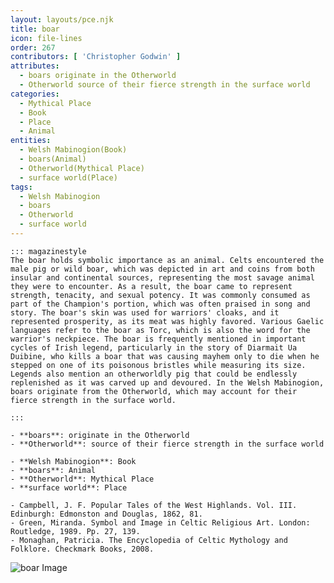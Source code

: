 ```yaml
---
layout: layouts/pce.njk
title: boar
icon: file-lines
order: 267
contributors: [ 'Christopher Godwin' ]
attributes:
  - boars originate in the Otherworld
  - Otherworld source of their fierce strength in the surface world
categories:
  - Mythical Place
  - Book
  - Place
  - Animal
entities:
  - Welsh Mabinogion(Book)
  - boars(Animal)
  - Otherworld(Mythical Place)
  - surface world(Place)
tags:
  - Welsh Mabinogion
  - boars
  - Otherworld
  - surface world
---
```

``` tab [group1:Info]
::: magazinestyle
The boar holds symbolic importance as an animal. Celts encountered the male pig or wild boar, which was depicted in art and coins from both insular and continental sources, representing the most savage animal they were to encounter. As a result, the boar came to represent strength, tenacity, and sexual potency. It was commonly consumed as part of the Champion's portion, which was often praised in song and story. The boar's skin was used for warriors' cloaks, and it represented prosperity, as its meat was highly favored. Various Gaelic languages refer to the boar as Torc, which is also the word for the warrior's neckpiece. The boar is frequently mentioned in important cycles of Irish legend, particularly in the story of Diarmait Ua Duibine, who kills a boar that was causing mayhem only to die when he stepped on one of its poisonous bristles while measuring its size. Legends also mention an otherworldly pig that could be endlessly replenished as it was carved up and devoured. In the Welsh Mabinogion, boars originate from the Otherworld, which may account for their fierce strength in the surface world.

:::
```
``` tab [group1:Attributes]
- **boars**: originate in the Otherworld
- **Otherworld**: source of their fierce strength in the surface world
```
``` tab [group1:Entities]
- **Welsh Mabinogion**: Book
- **boars**: Animal
- **Otherworld**: Mythical Place
- **surface world**: Place
```
``` tab [group1:Sources]
- Campbell, J. F. Popular Tales of the West Highlands. Vol. III. Edinburgh: Edmonston and Douglas, 1862, 81.
- Green, Miranda. Symbol and Image in Celtic Religious Art. London: Routledge, 1989. Pp. 27, 139.
- Monaghan, Patricia. The Encyclopedia of Celtic Mythology and Folklore. Checkmark Books, 2008.
```
![boar Image](https://upload.wikimedia.org/wikipedia/commons/thumb/d/d2/Wildschwein%2C_N%C3%A4he_Pulverstampftor_%28cropped%29.jpg/1200px-Wildschwein%2C_N%C3%A4he_Pulverstampftor_%28cropped%29.jpg)
